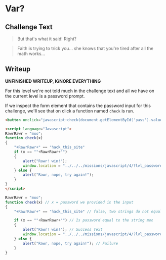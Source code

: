 # Var?

## Challenge Text

> But that's what it said! Right?

> Faith is trying to trick you... she knows that you're tired after all the math works...

## Writeup

**UNFINISHED WRITEUP, IGNORE EVERYTHING**

For this level we're not told much in the challenge text and all we have on the current level is a password prompt.

If we inspect the form element that contains the password input for this challenge, we'll see that on click a function named ```check``` is run.



```html
<button onclick="javascript:check(document.getElementById('pass').value)">Check Password</button>
```

```html
<script language="Javascript">
RawrRawr = "moo";
function check(x)
{
    "+RawrRawr+" == "hack_this_site"
    if (x == ""+RawrRawr+"")
    {
        alert("Rawr! win!");
        window.location = "../../../missions/javascript/4/?lvl_password="+x;
    } else {
        alert("Rawr, nope, try again!");
    }
}
</script>
```



```js
RawrRawr = "moo";
function check(x) // x = password we provided in the input
{
    "+RawrRawr+" == "hack_this_site" // false, two strings do not equal each other.

    if (x == ""+RawrRawr+"") // Is password equal to the string moo
    {
        alert("Rawr! win!"); // Success Text
        window.location = "../../../missions/javascript/4/?lvl_password="+x; // Reroute current page to success page
    } else {
        alert("Rawr, nope, try again!"); // Failure
    }
}
```